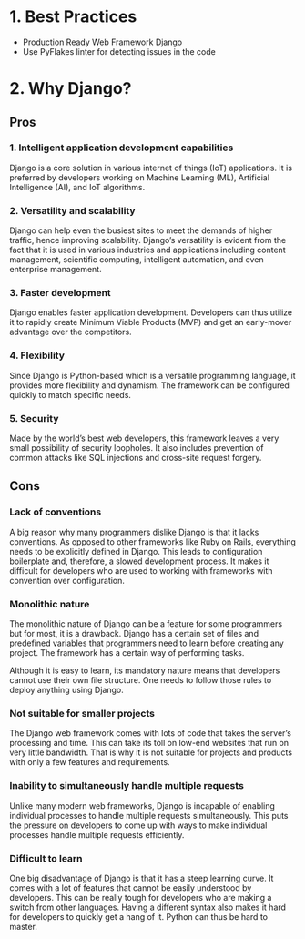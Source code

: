 # 1. Best Practices
* Production Ready Web Framework Django
* Use PyFlakes linter for detecting issues in the code 
# 2. Why Django?
## Pros
### 1. Intelligent application development capabilities
Django is a core solution in various internet of things (IoT) applications. It is preferred by developers working on Machine Learning (ML), Artificial Intelligence (AI), and IoT algorithms. 
### 2. Versatility and scalability
Django can help even the busiest sites to meet the demands of higher traffic, hence improving scalability. Django’s versatility is evident from the fact that it is used in various industries and applications including content management, scientific computing, intelligent automation, and even enterprise management. 
### 3. Faster development
Django enables faster application development. Developers can thus utilize it to rapidly create Minimum Viable Products (MVP) and get an early-mover advantage over the competitors.
### 4. Flexibility 
Since Django is Python-based which is a versatile programming language, it provides more flexibility and dynamism. The framework can be configured quickly to match specific needs.
### 5. Security 
Made by the world’s best web developers, this framework leaves a very small possibility of security loopholes. It also includes prevention of common attacks like SQL injections and cross-site request forgery.

## Cons
### Lack of conventions 
A big reason why many programmers dislike Django is that it lacks conventions. As opposed to other frameworks like Ruby on Rails, everything needs to be explicitly defined in Django. This leads to configuration boilerplate and, therefore, a slowed development process. It makes it difficult for developers who are used to working with frameworks with convention over configuration.
### Monolithic nature
The monolithic nature of Django can be a feature for some programmers but for most, it is a drawback. Django has a certain set of files and predefined variables that programmers need to learn before creating any project. The framework has a certain way of performing tasks.

Although it is easy to learn, its mandatory nature means that developers cannot use their own file structure. One needs to follow those rules to deploy anything using Django.
### Not suitable for smaller projects
The Django web framework comes with lots of code that takes the server’s processing and time. This can take its toll on low-end websites that run on very little bandwidth. That is why it is not suitable for projects and products with only a few features and requirements.
### Inability to simultaneously handle multiple requests
Unlike many modern web frameworks, Django is incapable of enabling individual processes to handle multiple requests simultaneously. This puts the pressure on developers to come up with ways to make individual processes handle multiple requests efficiently.
### Difficult to learn 

One big disadvantage of Django is that it has a steep learning curve. It comes with a lot of features that cannot be easily understood by developers. This can be really tough for developers who are making a switch from other languages. Having a different syntax also makes it hard for developers to quickly get a hang of it. Python can thus be hard to master.